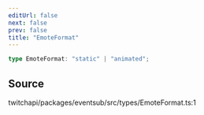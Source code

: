 ```yaml
---
editUrl: false
next: false
prev: false
title: "EmoteFormat"
---
```


```ts
type EmoteFormat: "static" | "animated";
```

## Source

twitchapi/packages/eventsub/src/types/EmoteFormat.ts:1

